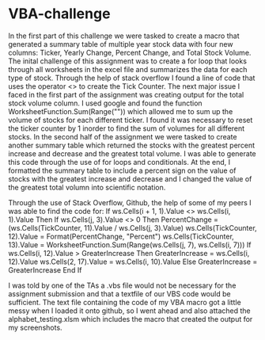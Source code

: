 # VBA-challenge

In the first part of this challenge we were tasked to create a macro that generated a summary table of multiple year stock data with four new columns: Ticker, Yearly Change, Percent Change, and Total Stock Volume. The inital challenge of this assignment was to create a for loop that looks through all worksheets in the excel file and summarizes the data for each type of stock. Through the help of stack overflow I found a line of code that uses the operator <> to create the Tick Counter. 
The next major issue I faced in the first part of the assignment was creating output for the total stock volume column. I used google and found the function WorksheetFunction.Sum(Range("")) which allowed me to sum up the volume of stocks for each different ticker. I found it was necessary to reset the ticker counter by 1 inorder to find the sum of volumes for all different stocks. 
In the second half of the assignment we were tasked to create another summary table which returned the stocks with the greatest percent increase and decrease and the greatest total volume. I was able to generate this code through the use of for loops and conditionals. At the end, I formatted the summary table to include a percent sign on the value of stocks with the greatest increase and decrease and I changed the value of the greatest total volumn into scientific notation. 

Through the use of Stack Overflow, Github, the help of some of my peers I was able to find the code for:
  If ws.Cells(i + 1, 1).Value <> ws.Cells(i, 1).Value Then
   If ws.Cells(j, 3).Value <> 0 Then
      PercentChange = (ws.Cells(TickCounter, 11).Value / ws.Cells(j, 3).Value)
      ws.Cells(TickCounter, 12).Value = Format(PercentChange, "Percent")
  ws.Cells(TickCounter, 13).Value = WorksheetFunction.Sum(Range(ws.Cells(j, 7), ws.Cells(i, 7)))
    If ws.Cells(i, 12).Value > GreaterIncrease Then
        GreaterIncrease = ws.Cells(i, 12).Value
        ws.Cells(2, 17).Value = ws.Cells(i, 10).Value
       Else
        GreaterIncrease = GreaterIncrease
       End If

I was told by one of the TAs a .vbs file would not be necessary for the assignment submission and that a textfile of our VBS code would be sufficient. The text file containing the code of my VBA macro got a little messy when I loaded it onto github, so I went ahead and also attached the alphabet_testing.xlsm which includes the macro that created the output for my screenshots. 
